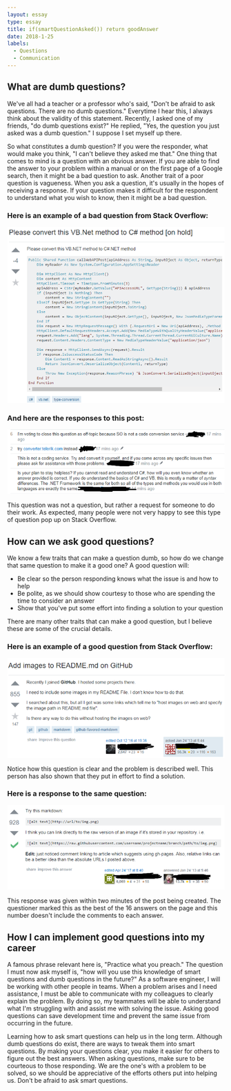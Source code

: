 ```yaml
---
layout: essay
type: essay
title: if(smartQuestionAsked()) return goodAnswer
date: 2018-1-25
labels:
  - Questions
  - Communication
---
```


## What are dumb questions? ##

We've all had a teacher or a professor who's said, "Don't be afraid to ask questions.  There are no dumb questions."  Everytime I hear this, I always think about the validity of this statement.  Recently, I asked one of my friends, "do dumb questions exist?"  He replied, "Yes, the question you just asked was a dumb question."  I suppose I set myself up there.

So what constitutes a dumb question?  If you were the responder, what would make you think, "I can't believe they asked me that."  One thing that comes to mind is a question with an obvious answer.  If you are able to find the answer to your problem within a manual or on the first page of a Google search, then it might be a bad question to ask.  Another trait of a poor question is vagueness.  When you ask a question, it's usually in the hopes of receiving a response.  If your question makes it difficult for the respondent to understand what you wish to know, then it might be a bad question.

### Here is an example of a bad question from Stack Overflow: ###
![A bad question from Stack Overflow](/images/bad_question_SO.png)

### And here are the responses to this post: ###
![Responses to the bad question](/images/bad_answer_SO.png)

This question was not a question, but rather a request for someone to do their work.  As expected, many people were not very happy to see this type of question pop up on Stack Overflow. 

## How can we ask good questions? ##

We know a few traits that can make a question dumb, so how do we change that same question to make it a good one?  A good question will:
* Be clear so the person responding knows what the issue is and how to help
* Be polite, as we should show courtesy to those who are spending the time to consider an answer
* Show that you've put some effort into finding a solution to your question

There are many other traits that can make a good question, but I believe these are some of the crucial details.

### Here is an example of a good question from Stack Overflow: ###
![A good question from Stack Overflow](/images/good_question_SO.png)

Notice how this question is clear and the problem is described well.  This person has also shown that they put in effort to find a solution.

### Here is a response to the same question: ###
![A response to the good question](/images/good_answer_SO.png)

This response was given within two minutes of the post being created. The questioner marked this as the best of the 16 answers on the page and this number doesn't include the comments to each answer.

## How I can implement good questions into my career ##

A famous phrase relevant here is, "Practice what you preach."  The question I must now ask myself is, "how will you use this knowledge of smart questions and dumb questions in the future?"  As a software engineer, I will be working with other people in teams.  When a problem arises and I need assistance, I must be able to communicate with my colleagues to clearly explain the problem.  By doing so, my teammates will be able to understand what I'm struggling with and assist me with solving the issue.  Asking good questions can save development time and prevent the same issue from occurring in the future.

Learning how to ask smart questions can help us in the long term.  Although dumb questions do exist, there are ways to tweak them into smart questions.  By making your questions clear, you make it easier for others to figure out the best answers.  When asking questions, make sure to be courteous to those responding.  We are the one's with a problem to be solved, so we should be appreciative of the efforts others put into helping us.  Don't be afraid to ask smart questions.
